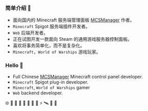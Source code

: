 ### 简单介绍 👋

- 面向国内的 Minecraft 服务端管理面板 [MCSManager](https://github.com/MCSManager) 作者。
- `Minecraft` Spigot 服务端插件开发者。
- `Web` 后端开发者。
- 正在试图开发一款面向 Steam 的通用游戏服务器控制面板。
- 喜欢将事务简单化，而不是复杂化。
- `Minecraft`，`World of Warships` 游戏玩家。

### Hello 🚀

- Full Chinese [MCSManager](https://github.com/MCSManager) Minecraft control panel developer.
- `Minecraft` Spigot plug-in developer.
- `Minecraft`, `World of Warships` gamer
- `Web` backend developer.


🌐 💌 🥪 🍉 🥚 💩 🍎 🎈 ⚡ 🛰️ 🎃 🥯
